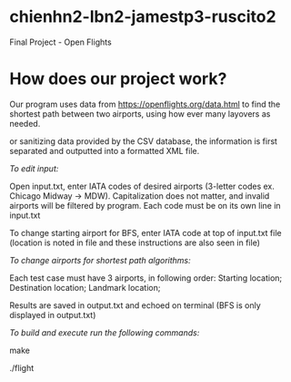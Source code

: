 # chienhn2-lbn2-jamestp3-ruscito2
Final Project - Open Flights

# How does our project work?
Our program uses data from https://openflights.org/data.html to find the shortest path between two airports, using how ever many layovers as needed.

or sanitizing data provided by the CSV database, the information is first separated and outputted into a formatted XML file.

*To edit input:*

Open input.txt, enter IATA codes of desired airports (3-letter codes ex. Chicago Midway -> MDW).
Capitalization does not matter, and invalid airports will be filtered by program.
Each code must be on its own line in input.txt

To change starting airport for BFS, enter IATA code at top of input.txt file
(location is noted in file and these instructions are also seen in file)

*To change airports for shortest path algorithms:*

Each test case must have 3 airports, in following order:
Starting location;
Destination location;
Landmark location;

Results are saved in output.txt and echoed on terminal (BFS is only displayed in output.txt)

*To build and execute run the following commands:*

make

./flight
